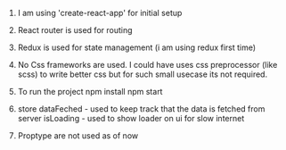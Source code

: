 1. I am using 'create-react-app' for initial setup
2. React router is used for routing
3. Redux is used for state management (i am using redux first time)
4. No Css frameworks are used. I could have uses css preprocessor (like scss) to write better css but for such small usecase its not required.
5. To run the project
   npm install
   npm start

6. store
   dataFeched - used to keep track that the data is fetched from server
   isLoading - used to show loader on ui for slow internet

7. Proptype are not used as of now
